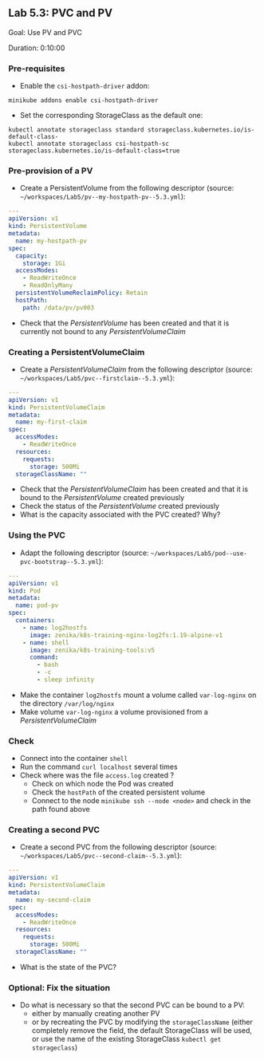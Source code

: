 ## Lab 5.3: PVC and PV

Goal: Use PV and PVC

Duration: 0:10:00

### Pre-requisites

- Enable the `csi-hostpath-driver` addon:

```shell
minikube addons enable csi-hostpath-driver
```

- Set the corresponding StorageClass as the default one:

```shell
kubectl annotate storageclass standard storageclass.kubernetes.io/is-default-class-
kubectl annotate storageclass csi-hostpath-sc storageclass.kubernetes.io/is-default-class=true
```

### Pre-provision of a PV

- Create a PersistentVolume from the following descriptor (source: `~/workspaces/Lab5/pv--my-hostpath-pv--5.3.yml`):

```yaml
---
apiVersion: v1
kind: PersistentVolume
metadata:
  name: my-hostpath-pv
spec:
  capacity:
    storage: 1Gi
  accessModes:
    - ReadWriteOnce
    - ReadOnlyMany
  persistentVolumeReclaimPolicy: Retain
  hostPath:
    path: /data/pv/pv003
```

- Check that the _PersistentVolume_ has been created and that it is currently not bound to any _PersistentVolumeClaim_

### Creating a PersistentVolumeClaim

- Create a _PersistentVolumeClaim_ from the following descriptor (source: `~/workspaces/Lab5/pvc--firstclaim--5.3.yml`):

```yaml
---
apiVersion: v1
kind: PersistentVolumeClaim
metadata:
  name: my-first-claim
spec:
  accessModes:
    - ReadWriteOnce
  resources:
    requests:
      storage: 500Mi
  storageClassName: ""
```

- Check that the _PersistentVolumeClaim_ has been created and that it is bound to the _PersistentVolume_ created previously
- Check the status of the _PersistentVolume_ created previously
- What is the capacity associated with the PVC created? Why?

### Using the PVC

- Adapt the following descriptor (source: `~/workspaces/Lab5/pod--use-pvc-bootstrap--5.3.yml`):

```yaml
---
apiVersion: v1
kind: Pod
metadata:
  name: pod-pv
spec:
  containers:
    - name: log2hostfs
      image: zenika/k8s-training-nginx-log2fs:1.19-alpine-v1
    - name: shell
      image: zenika/k8s-training-tools:v5
      command:
        - bash
        - -c
        - sleep infinity
```

- Make the container `log2hostfs` mount a volume called `var-log-nginx` on the directory `/var/log/nginx`
- Make volume `var-log-nginx` a volume provisioned from a _PersistentVolumeClaim_

### Check

- Connect into the container `shell`
- Run the command `curl localhost` several times
- Check where was the file `access.log` created ?
  - Check on which node the Pod was created
  - Check the `hostPath` of the created persistent volume
  - Connect to the node `minikube ssh --node <node>` and check in the path found above

### Creating a second PVC

- Create a second PVC from the following descriptor (source: `~/workspaces/Lab5/pvc--second-claim--5.3.yml`):

```yaml
---
apiVersion: v1
kind: PersistentVolumeClaim
metadata:
  name: my-second-claim
spec:
  accessModes:
    - ReadWriteOnce
  resources:
    requests:
      storage: 500Mi
  storageClassName: ""
```

- What is the state of the PVC?

### Optional: Fix the situation

- Do what is necessary so that the second PVC can be bound to a PV:
  - either by manually creating another PV
  - or by recreating the PVC by modifying the `storageClassName` (either completely remove the field, the default StorageClass will be used, or use the name of the existing StorageClass `kubectl get storageclass`)

<div class="pb"></div>
